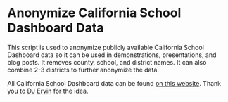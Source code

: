 # Anonymize California School Dashboard Data 

This script is used to anonymize publicly available California School Dashboard data so it can be used in demonstrations, presentations, and blog posts. It removes county, school, and district names. It can also combine 2-3 districts to further anonymize the data. 

All California School Dashboard data can be found [on this website](https://www.caschooldashboard.org/#/Home). Thank you to [DJ Ervin](https://www.linkedin.com/in/ervin-dj-723910126/) for the idea. 
